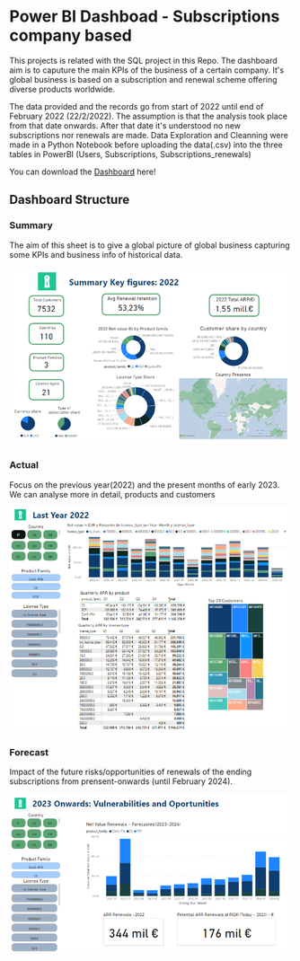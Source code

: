# Power BI Dashboad - Subscriptions company based

This projects is related with the SQL project in this Repo. The dashboard aim is to caputure the main KPIs of the business of a certain company. 
It's global business is based on a subscription and renewal scheme offering diverse products worldwide.

The data provided and the records go from start of 2022 until end of February 2022 (22/2/2022). 
The assumption is that the analysis took place from that date onwards. After that date it's understood no new subscriptions nor renewals are made.
Data Exploration and Cleanning were made in a Python Notebook before uploading the data(.csv) into the three tables in PowerBI (Users, Subscriptions, Subscriptions_renewals)

You can download the [Dashboard](https://github.com/alejosilvestre/Portfolio/blob/master/PowerBI_dashboard/Dashboard.pbix) here!

## Dashboard Structure

### Summary
The aim of this sheet is to give a global picture of global business capturing some KPIs and business info of historical data. 

![Summary](summary.PNG)

### Actual
Focus on the previous year(2022) and the present months of early 2023. We can analyse more in detail, products and customers

![Actual](actual.PNG)

### Forecast

Impact of the future risks/opportunities of renewals of the ending subscriptions from prensent-onwards (until February 2024).

![Forecast](forecast.PNG)
